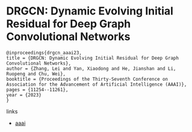 # DRGCN: Dynamic Evolving Initial Residual for Deep Graph Convolutional Networks

```
@inproceedings{drgcn_aaai23,
title = {DRGCN: Dynamic Evolving Initial Residual for Deep Graph Convolutional Networks},
author = {Zhang, Lei and Yan, Xiaodong and He, Jianshan and Li, Ruopeng and Chu, Wei},
booktitle = {Proceedings of the Thirty-Seventh Conference on Association for the Advancement of Artificial Intelligence (AAAI)},
pages = {11254--11261},
year = {2023}
}
```

links
- [aaai](https://ojs.aaai.org/index.php/AAAI/article/view/26332)
